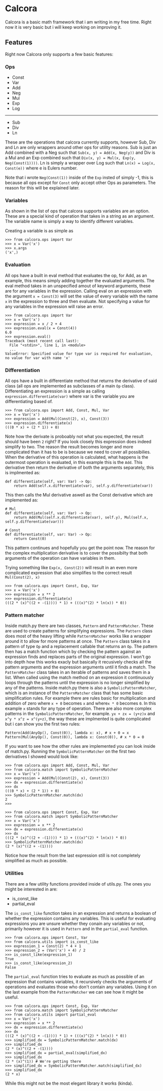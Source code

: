 # Calcora

Calcora is a basic math framework that i am writing in my free time. Right now it is very basic but i will keep working on improving it.

## Features

Right now Calcora only supports a few basic features:

### Ops
- Const
- Var
- Add
- Neg
- Mul
- Exp
- Log
---
- Sub
- Div
- Ln

These are the operations that calcora currently supports, however Sub, Div and Ln are only wrappers around other ops for utility reasons. Sub is just an Add combined with a Neg such that `Sub(x, y) = Add(x, Neg(y))` and Div is a Mul and an Exp combined such that `Div(x, y) = Mul(x, Exp(y, Neg(Const(1))))`. Ln is simply a wrapper over Log such that `Ln(x) = Log(x, Const(e))` where e is Eulers number.

Note that i wrote `Neg(Const(1))` inside of the `Exp` insted of simply -1, this is because all ops except for `Const` only accept other Ops as parameters. The reason for this will be explained later.

### Variables
As shown in the list of ops that calcora supports variables are an option. These are a special kind of operation that takes in a string as an argument. The variable name is simply a way to identify different variables.

Creating a variable is as simple as
```
>>> from calcora.ops import Var
>>> x = Var('x')
>>> x.args
('x',)
```

### Evaluation
All ops have a built in eval method that evaluates the op, for Add, as an example, this means simply adding together the evaluated arguments. The eval method takes in an unspecified amout of keyword arguments, these are for any variables in the expression. Calling eval on an expression with the argument `x = Const(3)` will set the value of every variable with the name `x` in the expression to three and then evaluate. Not specifying a value for any variables in the expression will raise an error.
```
>>> from calcora.ops import Var
>>> x = Var('x')
>>> expression = x / 2 + 4
>>> expression.eval(x = Const(4))
6.0
>>> expression.eval()
Traceback (most recent call last):
  File "<stdin>", line 1, in <module>
  ...
ValueError: Specified value for type var is required for evaluation, no value for var with name 'x'

```

### Differentiation
All ops have a built in differentiate method that returns the derivative of said class (all ops are implemented as subclasses of a main `Op` class). Differentiating an expression is a simple as calling `expression.differentiate(var)` where var is the variable you are differentiating based of.

```
>>> from calcora.ops import Add, Const, Mul, Var
>>> x = Var('x')
>>> expression = Add(Mul(Const(2), x), Const(3))
>>> expression.differentiate(x)
(((0 * x) + (2 * 1)) + 0)
```

Note how the derivate is proboably not what you expected, the result should have been `2` right? If you look closely this expression does indeed simplify to two. The reason the result becomes longer and more complicated than it has to be is because we need to cover all possibilies. When the derivative of this operation is calculated, what happens is the outermost operation is evaluated, in this example this is the `Add`. This derivative then return the derivative of both the arguments separately, this is implmented as:
```
def differentiate(self, var: Var) -> Op:
    return Add(self.x.differentiate(var), self.y.differentiate(var))
```
This then calls the Mul derivative aswell as the Const derivative which are implemented as:
```
# Mul
def differentiate(self, var: Var) -> Op:
    return Add(Mul(self.x.differentiate(var), self.y), Mul(self.x, self.y.differentiate(var)))

# Const
def differentiate(self, var: Var) -> Op: 
    return Const(0)
```

This pattern continues and hopefully you get the point now. The reason for the complex multiplication derivative is to cover the possibilty that both arguments of the operation can have variables in them.

Trying something like `Exp(x, Const(2))` will result in an even more complicated expression that also simplifies to the correct result `Mul(Const(2), x)`

```
>>> from calcora.ops import Const, Exp, Var
>>> x = Var('x')
>>> expression = x ** 2
>>> expression.differentiate(x)
(((2 * (x)^((2 + -(1)))) * 1) + (((x)^(2) * ln(x)) * 0))
```

### Pattern matcher
Inside match.py there are two classes, `Pattern` and `PatternMatcher`. These are used to create patterns for simplifying expressions. The `Pattern` class does most of the heavy lifting while `PatternMatcher` works like a wrapper around it to allow for more patterns at once. The `Pattern` class takes in a pattern of type `Op` and a replacement callable that returns an `Op`. The pattern then has a match function which by checking the pattern against an expression finds and replaces parts of the original expression. I won't go into depth how this works exacly but basically it recusively checks all the pattern arguments and the expression arguments until it finds a match. The `PatternMatcher` class takes in an iterable of patterns and saves them in a list. When called using the match method on an expression it continuously loops through the patterns until the expression is no longer simplified by any of the patterns. Inside match.py there is also a `SymbolicPatternMatcher`, which is an instance of the `PatternMatcher` class that has some basic simplification rules. For example there are rules basic for multiplication and addition of zero where `x + 0` becomes `x` and where`x * 0` becomes `0`. In this example `x` stands for any type of operation. There are also more complex patterns in the `SymbolicPatternMatcher`, for example.
`yx + zx = (y+z)x` and `x^y * x^z = x^(y+z)`, the way these are implmented is quite complicated but i can show you the first two rules:
```
Pattern(Add(AnyOp(), Const(0)), lambda x: x), # x + 0 = x
Pattern(Mul(AnyOp(), Const(0)), lambda x: Const(0)), # x * 0 = 0
```
If you want to see how the other rules are implemented you can look inside of match.py. Running the `SymbolicPatternMatcher` on the first two derivatives I showed would look like:
```
>>> from calcora.ops import Add, Const, Mul, Var
>>> from calcora.match import SymbolicPatternMatcher
>>> x = Var('x')
>>> expression = Add(Mul(Const(2), x), Const(3))
>>> dx = expression.differentiate(x)
>>> dx
(((0 * x) + (2 * 1)) + 0)
>>> SymbolicPatternMatcher.match(dx)
2
>>> 
```

```
>>> from calcora.ops import Const, Exp, Var
>>> from calcora.match import SymbolicPatternMatcher
>>> x = Var('x')
>>> expression = x ** 2
>>> dx = expression.differentiate(x)
>>> dx
(((2 * (x)^((2 + -(1)))) * 1) + (((x)^(2) * ln(x)) * 0))
>>> SymbolicPatternMatcher.match(dx)
(2 * (x)^((2 + -(1))))
```

Notice how the result from the last expression still is not completely simplified as much as possible.

### Utilities
There are a few utility functions provided inside of utils.py. The ones you might be interested in are:
* is_const_like
* partial_eval

The `is_const_like` function takes in an expression and returns a boolean of whether the expression contains any variables. This is useful for evaluating expressions you are unsure whether they conain any variables or not, primarily however it is used in `Pattern` and in the `partial_eval` function.

```
>>> from calcora.ops import Const, Var
>>> from calcora.utils import is_const_like
>>> expression_1 = Const(2) * 4 + 1
>>> expression_2 = (Var('x') + 4) / 2
>>> is_const_like(expression_1)
True
>>> is_const_like(expression_2)
False
```

The `partial_eval` function tries to evaluate as much as possible of an expression that contains variables, it recursively checks the arguments of operations and evaluates those who don't contain any variables. Using it on the last example from the `PatternMatcher` we can see how it might be useful.

```
>>> from calcora.ops import Const, Exp, Var
>>> from calcora.match import SymbolicPatternMatcher
>>> from calcora.utils import partial_eval
>>> x = Var('x')
>>> expression = x ** 2
>>> dx = expression.differentiate(x)
>>> dx
(((2 * (x)^((2 + -(1)))) * 1) + (((x)^(2) * ln(x)) * 0))
>>> simplified_dx = SymbolicPatternMatcher.match(dx)
>>> simplified_dx
(2 * (x)^((2 + -(1))))
>>> simplified_dx = partial_eval(simplified_dx)
>>> simplified_dx
(2 * (x)^(1)) # We're getting there
>>> simplified_dx = SymbolicPatternMatcher.match(simplified_dx)
>>> simplified_dx
(2 * x)
```
While this might not be the most elegant library it works (kinda).